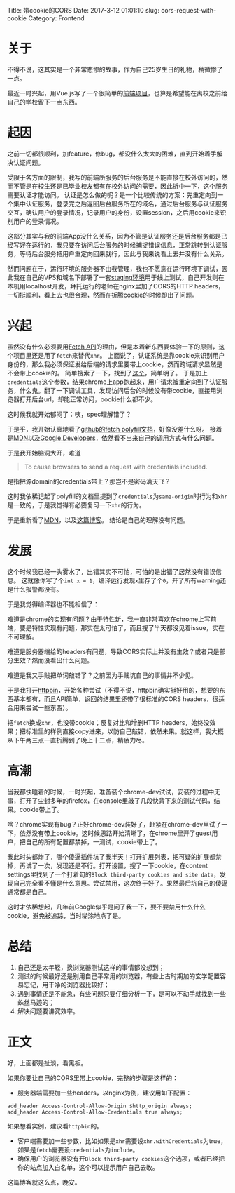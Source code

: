 Title:    带cookie的CORS
Date:     2017-3-12 01:01:10
slug:     cors-request-with-cookie
Category: Frontend

# 关于

不得不说，这其实是一个非常悲惨的故事，作为自己25岁生日的礼物，稍微惨了一点。

最近一时兴起，用Vue.js写了一个很简单的[前端项目](https://github.com/huiyiqun/iptv)，也算是希望能在离校之前给自己的学校留下一点东西。

# 起因

之前一切都很顺利，加feature，修bug，都没什么太大的困难，直到开始着手解决认证问题。

受限于各方面的限制，我写的前端所服务的后台服务是不能直接在校外访问的，然而不管是在校生还是已毕业校友都有在校外访问的需要，因此折中一下，这个服务需要认证才能访问。
认证是怎么做的呢？是一个比较传统的方案：先重定向到一个集中认证服务，登录完之后返回后台服务所在的域名，通过后台服务与认证服务交互，确认用户的登录情况，记录用户的身份，设置session，之后用cookie来识别用户的登录情况。

这部分其实与我的前端App没什么关系，因为不管是认证服务还是后台服务都是已经写好在运行的，我只要在访问后台服务的时候捕捉错误信息，正常跳转到认证服务，等待后台服务把用户重定向回来就行，因此与我来说看上去并没有什么关系。

然而问题在于，运行环境的服务器不由我管理，我也不愿意在运行环境下调试，因此我在自己的VPS和域名下部署了一套[staging环境](https://iptv.huiyiqun.me/)用于线上测试，自己开发则在本机用localhost开发，拜托运行的老师在nginx里加了CORS的HTTP headers，一切挺顺利，看上去也很合理，然而在折腾cookie的时候却出了问题。

# 兴起

虽然没有什么必须要用[Fetch API](https://fetch.spec.whatwg.org/)的理由，但是本着新东西要体验一下的原则，这个项目里还是用了`fetch`来替代`xhr`。
上面说了，认证系统是靠cookie来识别用户身份的，那么我必须保证发给后端的请求里要带上cookie，然而跨域请求显然是不会带上cookie的。
简单搜索了一下，找到了[这个](https://fetch.spec.whatwg.org/#cors-protocol-and-credentials)，简单明了。
于是加上`credentials`这个参数，结果chrome上app跑起来，用户请求被重定向到了认证服务，什么鬼。翻了一下调试工具，发现访问后台的时候没有带cookie，直接用浏览器打开后台url，却能正常访问，oookie什么都不少。

这时候我就开始郁闷了：咦，spec理解错了？

于是乎，我开始认真地看了[github的fetch polyfill文档](https://github.github.io/fetch/)，好像没差什么呀。
接着是[MDN](https://developer.mozilla.org/en-US/docs/Web/API/Fetch_API/Using_Fetch)以及[Google Developers](https://developers.google.com/web/updates/2015/03/introduction-to-fetch)，依然看不出来自己的调用方式有什么问题。

于是我开始脑洞大开，难道

> To cause browsers to send a request with credentials included.

是指把源domain的credentials带上？那岂不是密码满天飞？

这时我依稀记起了polyfill的文档里提到了`credentials`为`same-origin`时行为和`xhr`是一致的，于是我觉得有必要复习一下`xhr`的行为。

于是重新看了[MDN](https://developer.mozilla.org/en-US/docs/Web/API/XMLHttpRequest/withCredentials)，以及[这篇博客](https://quickleft.com/blog/cookies-with-my-cors/)。
结论是自己的理解没有问题。

# 发展

这个时候我已经一头雾水了，出错其实不可怕，可怕的是出错了居然没有错误信息。
这就像你写了个`int x = 1`，编译运行发现`x`里存了个`0`，开了所有warning还是什么报警都没有。

于是我觉得编译器也不能相信了：

难道是chrome的实现有问题？由于特性新，我一直非常喜欢在chrome上写前端，要是特性实现有问题，那实在太可怕了，而且搜了半天都没见着issue，实在不可理解。

难道是服务器端给的headers有问题，导致CORS实际上并没有生效？或者只是部分生效？然而没看出什么问题。

难道是我又手贱把单词敲错了？之前因为手贱坑自己的事情并不少见。

于是我打开[httpbin](https://httpbin.org)，开始各种尝试（不得不说，httpbin确实挺好用的，想要的东西基本都有，而且API简单，返回的结果里还带了很标准的CORS headers，很适合用来尝试一些东西）。

把`fetch`换成`xhr`，也没带cookie；反复对比和增删HTTP headers，始终没效果；把标准里的样例直接copy进来，以防自己敲错，依然未果。就这样，我大概从下午两三点一直折腾到了晚上十二点，精疲力尽。

# 高潮

当我都快睡着的时候，一时兴起，准备装个chrome-dev试试，安装的过程中无事，打开了尘封多年的firefox，在console里敲了几段快背下来的测试代码，结果。cookie带上了。

啥？chrome实现有bug？正好chrome-dev装好了，赶紧在chrome-dev里试了一下，依然没有带上cookie。这时候思路开始清晰了，在chrome里开了guest用户，把自己的所有配置都禁掉，一测试，cookie带上了。

我此时头都炸了，哪个傻逼插件坑了我半天！打开扩展列表，把可疑的扩展都禁掉，再试了一次，发现还是不行。打开设置，搜了一下cookie，在content settings里找到了一个打着勾的`Block third-party cookies and site data`，发现自己完全看不懂是什么意思。尝试禁用，这次终于好了。果然最后坑自己的傻逼通常都是自己。

这时才依稀想起，几年前Google似乎是问了我一下，要不要禁用什么什么cookie，避免被追踪，当时糊涂地点了是。

# 总结

1. 自己还是太年轻，换浏览器测试这样的事情都没想到；
2. 测试的时候最好还是别用自己平常用的浏览器，有些上古时期加的玄学配置容易忘记，用干净的浏览器比较好；
3. 遇到事情还是不能急，有些问题只要仔细分析一下，是可以不动手就找到一些蛛丝马迹的；
4. 解决问题要讲究效率。

# 正文

好，上面都是扯淡，看黑板。

如果你要让自己的CORS里带上cookie，完整的步骤是这样的：

* 服务器端需要加一些headers，以nginx为例，建议用如下配置：

```nginx
add_header Access-Control-Allow-Origin $http_origin always;
add_header Access-Control-Allow-Credentials true always;
```

如果想看实例，建议看`httpbin`的。

* 客户端需要加一些参数，比如如果是`xhr`需要设`xhr.withCredentials`为true，如果是`fetch`需要设`credentials`为`include`。
* 确保用户的浏览器没有开`Block third-party cookies`这个选项，或者已经把你的站点加入白名单，这个可以提示用户自己去改。

这篇博客就这么点，晚安。
